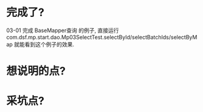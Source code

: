 # 完成了?
03-01
完成 BaseMapper查询 的例子, 直接运行 com.dsf.mp.start.dao.Mp03SelectTest.selectById/selectBatchIds/selectByMap 就能看到这个例子的效果.



# 想说明的点?


# 采坑点?